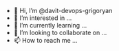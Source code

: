 - 👋 Hi, I’m @davit-devops-grigoryan
- 👀 I’m interested in ...
- 🌱 I’m currently learning ...
- 💞️ I’m looking to collaborate on ...
- 📫 How to reach me ...

<!---
davit-devops-grigoryan/davit-devops-grigoryan is a ✨ special ✨ repository because its `README.md` (this file) appears on your GitHub profile.
You can click the Preview link to take a look at your changes.
--->
